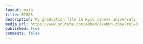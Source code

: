 ```yaml
---
layout: main
title: BIRDS
description: My graduation film in Kyiv cinema universuty
media_url: https://www.youtube.com/embed/IxeUMn-z5Kw?rel=0
published: true
comments: false
---
```

